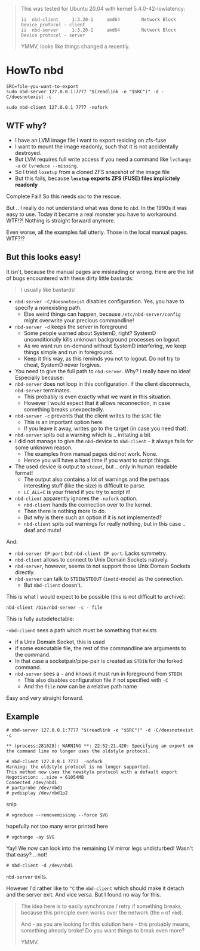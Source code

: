 > This was tested for Ubuntu 20.04 with kernel 5.4.0-42-lowlatency:
>
>     ii  nbd-client     1:3.20-1     amd64        Network Block Device protocol - client
>     ii  nbd-server     1:3.20-1     amd64        Network Block Device protocol - server
>
> YMMV, looks like things changed a recently.


# HowTo nbd

    SRC=file-you-want-to-export
    sudo nbd-server 127.0.0.1:7777 "$(readlink -e "$SRC")" -d -C/doesnotexist -c

    sudo nbd-client 127.0.0.1 7777 -nofork


## WTF why?

- I have an LVM image file I want to export residing on zfs-fuse
- I want to mount the image readonly, such that it is not accidentally destroyed.
- But LVM requires full write access if you need a command like `lvchange -a` or `lvreduce --missing`.
- So I tried `losetup` from a cloned ZFS snapshot of the image file
- But this fails, because **`losetup` exports ZFS (FUSE) files implicitely readonly**

Complete Fail!  So this needs `nbd` to the rescue.

But .. I really do not understand what was done to `nbd`.  In the 1990s it was easy to use.
Today it became a real monster you have to workaround.  WTF!?!  Nothing is straight forward anymore.

Even worse, all the examples fail utterly.  Those in the local manual pages.  WTF?!?


## But this looks easy!

It isn't, because the manual pages are misleading or wrong.
Here are the list of bugs encountered with these dirty little bastards:

> I usually like bastards!

- `nbd-server -C/doesnotexist` disables configuration.  Yes, you have to specify a nonexisting path.
  - Else weird things can happen, because `/etc/nbd-server/config` might overwrite your precious commandline!
- `nbd-server -d` keeps the server in foreground
  - Some people warned about SystemD, right?  SystemD unconditionally kills unknown background processes on logout.
  - As we want run on-demand without SystemD interfering, we keep things simple and run in foreground.
  - Keep it this way, as this reminds you not to logout.  Do not try to cheat, SystemD never forgives.
- You need to give the full path to `nbd-server`.  Why?  I really have no idea!  Especially because:
- `nbd-server` does not loop in this configuration.  If the client disconnects, `nbd-server` terminates.
  - This probably is even exactly what we want in this situation.
  - However I would expect that it allows reconnection, in case something breaks unexpectedly.
- `nbd-server -c` prevents that the client writes to the `$SRC` file
  - This is an important option here.
  - If you leave it away, writes go to the target (in case you need that).
- `nbd-server` spits out a warning which is .. irritating a bit
- I did not manage to give the `nbd`-device to `nbd-client` - it always fails for some unknown reason.
  - The examples from manual pages did not work.  None.
  - Hence you will have a hard time if you want to script things.
- The used device is output to `stdout`, but .. only in human readable format!
  - The output also contains a lot of warnings and the perhaps interesting stuff (like the size) is difficult to parse.
  - `LC_ALL=C` is your friend if you try to script it!
- `nbd-client` apparently ignores the `-nofork` option.
  - `nbd-client` hands the connection over to the kernel.
  - Then there is nothing more to do.
  - But why is there such an option if it is not implemented?
  - `nbd-client` spits out warnings for really nothing, but in this case .. deaf and mute!

And:

- `nbd-server IP:port` but `nbd-client IP port`.  Lacks symmetry.
- `nbd-client` allows to connect to Unix Domain Sockets natively.
- `nbd-server`, however, seems to not support those Unix Domain Sockets directly.
- `nbd-server` can talk to `STDIN`/`STDOUT` (`inetd`-mode) as the connection.
  - But `nbd-client` doesn't.

This is what I would expect to be possible (this is not difficult to archive):

    nbd-client /bin/nbd-server -c - file

This is fully autodetectable:

-`nbd-client` sees a path which must be something that exists
  - if a Unix Domain Socket, this is used
  - if some executable file, the rest of the commandline are arguments to the command.
  - In that case a socketpair/pipe-pair is created as `STDIN` for the forked command.
- `nbd-server` sees a `-` and knows it must run in foreground from `STDIN`
  - This also disables configuration file if not specified with `-C`
  - And the `file` now can be a relative path name

Easy and very straight forward.


## Example

```
# nbd-server 127.0.0.1:7777 "$(readlink -e "$SRC")" -d -C/doesnotexist -c

** (process:281628): WARNING **: 22:52:21.420: Specifying an export on the command line no longer uses the oldstyle protocol.
```

```
# nbd-client 127.0.0.1 7777  -nofork                                                                                                 
Warning: the oldstyle protocol is no longer supported.                                                                                            
This method now uses the newstyle protocol with a default export                                                                                  
Negotiation: ..size = 61054MB                                                                                                                     
Connected /dev/nbd1                                                                                                                               
# partprobe /dev/nbd1
# pvdisplay /dev/nbd1p2
```
snip
```
# vgreduce --removemissing --force $VG
```
hopefully not too many error printed here
```
# vgchange -ay $VG
```
Yay!  We now can look into the remaining LV mirror legs undisturbed!  Wasn't that easy?  .. not!
```
# nbd-client -d /dev/nbd1
```

`nbd-server` exits.

However I'd rather like to `^C` the `nbd-client` which should make it detach and the server exit.
And vice versa.  But I found no way for this.

> The idea here is to easily synchronize / retry if something breaks,
> because this principle even works over the network (the `n` of `nbd`).
>
> And - as you are looking for this solution here - this probably means,
> something already broke!  Do you want things to break even more?
>
> YMMV.
